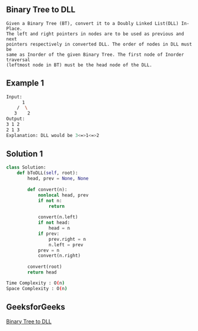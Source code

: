 ## Binary Tree to DLL
```
Given a Binary Tree (BT), convert it to a Doubly Linked List(DLL) In-Place. 
The left and right pointers in nodes are to be used as previous and next 
pointers respectively in converted DLL. The order of nodes in DLL must be 
same as Inorder of the given Binary Tree. The first node of Inorder traversal 
(leftmost node in BT) must be the head node of the DLL.
```
   
## Example 1


```bash
Input:
      1
    /  \
   3    2
Output:
3 1 2 
2 1 3 
Explanation: DLL would be 3<=>1<=>2

```


## Solution 1 

```Python
class Solution:
    def bToDLL(self, root):
        head, prev = None, None
        
        def convert(n):
            nonlocal head, prev
            if not n:
                return
            
            convert(n.left)
            if not head:
                head = n
            if prev:
                prev.right = n
                n.left = prev
            prev = n
            convert(n.right)
            
        convert(root)
        return head
```

```bash
Time Complexity : O(n)
Space Complexity : O(n)
```

## GeeksforGeeks

[Binary Tree to DLL](https://practice.geeksforgeeks.org/problems/binary-tree-to-dll/1)
